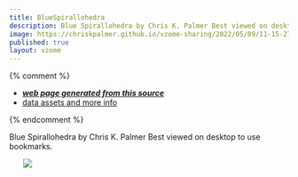 ```yaml
---
title: BlueSpirallohedra
description: Blue Spirallohedra by Chris K. Palmer Best viewed on desktop to use bookmarks.
image: https://chriskpalmer.github.io/vzome-sharing/2022/05/09/11-15-27-BlueSpirallohedra/BlueSpirallohedra.png
published: true
layout: vzome
---
```


{% comment %}
 - [***web page generated from this source***](<https://chriskpalmer.github.io/vzome-sharing/2022/05/09/BlueSpirallohedra-11-15-27.html>)
 - [data assets and more info](<https://github.com/chriskpalmer/vzome-sharing/tree/main/2022/05/09/11-15-27-BlueSpirallohedra/>)
 
{% endcomment %}

Blue Spirallohedra by Chris K. Palmer Best viewed on desktop to use bookmarks.

<vzome-viewer style="width: 87%; height: 60vh; margin: 5%"
       src="https://chriskpalmer.github.io/vzome-sharing/2022/05/09/11-15-27-BlueSpirallohedra/BlueSpirallohedra.vZome" >
  <img src="https://chriskpalmer.github.io/vzome-sharing/2022/05/09/11-15-27-BlueSpirallohedra/BlueSpirallohedra.png" />
</vzome-viewer>
